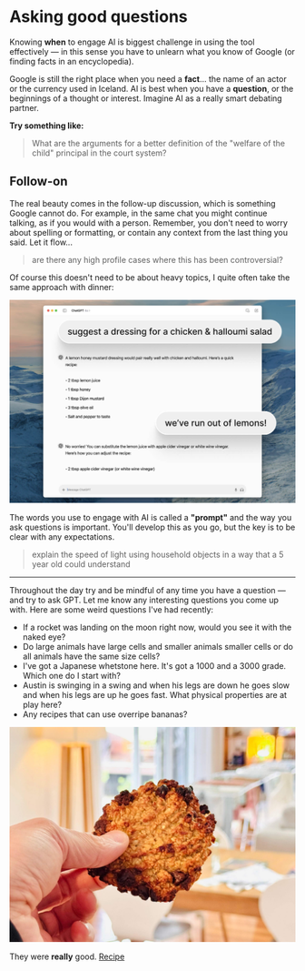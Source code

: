 # Asking good questions

Knowing **when** to engage AI is biggest challenge in using the tool effectively — in this sense you have to unlearn what you know of Google (or finding facts in an encyclopedia).

Google is still the right place when you need a **fact**... the name of an actor or the currency used in Iceland. AI is best when you have a **question**, or the beginnings of a thought or interest. Imagine AI as a really smart debating partner.

**Try something like:**

> What are the arguments for a better definition of the "welfare of the child" principal in the court system?

## Follow-on
The real beauty comes in the follow-up discussion, which is something Google cannot do. For example, in the same chat you might continue talking, as if you would with a person. Remember, you don't need to worry about spelling or formatting, or contain any context from the last thing you said. Let it flow...

> are there any high profile cases where this has been controversial?

Of course this doesn't need to be about heavy topics, I quite often take the same approach with dinner:

![Follow on conversations](./assets/images/prompting.jpg)

The words you use to engage with AI is called a **"prompt"** and the way you ask questions is important. You'll develop this as you go, but the key is to be clear with any expectations.

> explain the speed of light using household objects in a way that a 5 year old could understand

***

Throughout the day try and be mindful of any time you have a question — and try to ask GPT. Let me know any interesting questions you come up with. Here are some weird questions I've had recently:

- If a rocket was landing on the moon right now, would you see it with the naked eye?
- Do large animals have large cells and smaller animals smaller cells or do all animals have the same size cells?
- I've got a Japanese whetstone here. It's got a 1000 and a 3000 grade. Which one do I start with?
- Austin is swinging in a swing and when his legs are down he goes slow and when his legs are up he goes fast. What physical properties are at play here?
- Any recipes that can use overripe bananas?

![AI cookie](./assets/images/cookie.jpeg)

They were **really** good. [Recipe](https://chatgpt.com/share/670da6df-bc14-8009-aec2-8a781a9f2899)